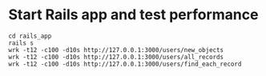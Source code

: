 # Start Rails app and test performance

```shell
cd rails_app
rails s
wrk -t12 -c100 -d10s http://127.0.0.1:3000/users/new_objects
wrk -t12 -c100 -d10s http://127.0.0.1:3000/users/all_records
wrk -t12 -c100 -d10s http://127.0.0.1:3000/users/find_each_record
```
